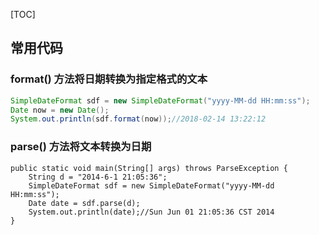 
[TOC]

## 常用代码

### format() 方法将日期转换为指定格式的文本
```java
SimpleDateFormat sdf = new SimpleDateFormat("yyyy-MM-dd HH:mm:ss");
Date now = new Date();
System.out.println(sdf.format(now));//2018-02-14 13:22:12
```
### parse() 方法将文本转换为日期
```
public static void main(String[] args) throws ParseException {
    String d = "2014-6-1 21:05:36";
    SimpleDateFormat sdf = new SimpleDateFormat("yyyy-MM-dd HH:mm:ss");
    Date date = sdf.parse(d);
    System.out.println(date);//Sun Jun 01 21:05:36 CST 2014
}
```

